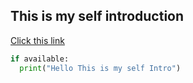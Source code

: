## This is my self introduction

[Click this link](https://yottaaa.github.io/introduction/)

```Python
if available:
  print("Hello This is my self Intro")
```
